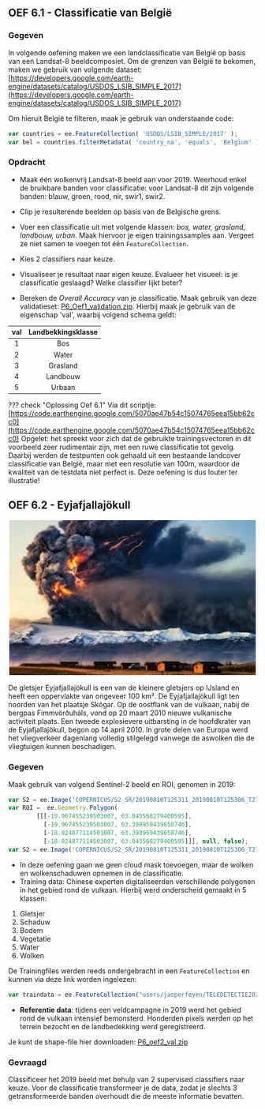 ## OEF 6.1 - Classificatie van België

### Gegeven
In volgende oefening maken we een landclassificatie van België op basis van een Landsat-8 beeldcomposiet. Om de grenzen van België te bekomen, maken we gebruik van volgende dataset: [https://developers.google.com/earth-engine/datasets/catalog/USDOS_LSIB_SIMPLE_2017](https://developers.google.com/earth-engine/datasets/catalog/USDOS_LSIB_SIMPLE_2017)

Om hieruit België te filteren, maak je gebruik van onderstaande code:

```javascript
var countries = ee.FeatureCollection( 'USDOS/LSIB_SIMPLE/2017' );
var bel = countries.filterMetadata( 'country_na', 'equals', 'Belgium' );
```

### Opdracht

* Maak één wolkenvrij Landsat-8 beeld aan voor 2019. Weerhoud enkel de bruikbare banden voor classificatie: voor Landsat-8 dit zijn volgende banden: blauw, groen, rood, nir, swir1, swir2. 

* Clip je resulterende beelden op basis van de Belgische grens.

* Voer een classificatie uit met volgende klassen: *bos, water, grasland, landbouw, urban*. Maak hiervoor je eigen trainingssamples aan. Vergeet ze niet samen te voegen tot één ```FeatureCollection```.

* Kies 2 classifiers naar keuze.

* Visualiseer je resultaat naar eigen keuze. Evalueer het visueel: is je classificatie geslaagd? Welke classifier lijkt beter? 

* Bereken de *Overall Accuracy* van je classificatie. Maak gebruik van deze validatieset:  [P6_Oef1_validation.zip](https://users.ugent.be/~jfeyen/P6/P6_Oef1_validation.zip). Hierbij maak je gebruik van de eigenschap 'val', waarbij volgend schema geldt:

<center>

|  val  | Landbekkingsklasse |
|:-----:|:------------------:|
|   1   |        Bos         |
|   2   |        Water       |
|   3   |       Grasland     |
|   4   |      Landbouw      |
|   5   |       Urbaan       |


</center>

??? check "Oplossing Oef 6.1"
    Via dit scriptje: [https://code.earthengine.google.com/5070ae47b54c15074765eea15bb62cc0](https://code.earthengine.google.com/5070ae47b54c15074765eea15bb62cc0)
    Opgelet: het spreekt voor zich dat de gebruikte trainingsvectoren in dit voorbeeld zeer rudimentair zijn, met een ruwe classificatie tot gevolg.
    Daarbij werden de testpunten ook gehaald uit een bestaande landcover classificatie van België, maar met een resolutie van 100m, waardoor de kwaliteit van de testdata niet perfect is. Deze oefening is dus louter ter illustratie!


## OEF 6.2 - Eyjafjallajökull
<p align="center">
<img src="images/Oef6_2.jpg" width=500>  <br>
</p>

De gletsjer Eyjafjallajökull is een van de kleinere gletsjers op IJsland en heeft een oppervlakte van ongeveer 100 km². De Eyjafjallajökull ligt ten noorden van het plaatsje Skógar. Op de oostflank van de vulkaan, nabij de bergpas Fimmvörðuháls, vond op 20 maart 2010 nieuwe vulkanische activiteit plaats. Een tweede explosievere uitbarsting in de hoofdkrater van de Eyjafjallajökull, begon op 14 april 2010. In grote delen van Europa werd het vliegverkeer dagenlang volledig stilgelegd vanwege de aswolken die de vliegtuigen kunnen beschadigen.

### Gegeven
Maak gebruik van volgend Sentinel-2 beeld en ROI, genomen in 2019:  

```javascript
var S2 = ee.Image('COPERNICUS/S2_SR/20190810T125311_20190810T125306_T27VWL')
var ROI =  ee.Geometry.Polygon(
        [[[-19.967455239503007, 63.845568279400595],
          [-19.967455239503007, 63.398959439658746],
          [-18.824877114503007, 63.398959439658746],
          [-18.824877114503007, 63.845568279400595]]], null, false);
var S2 = ee.Image('COPERNICUS/S2_SR/20190810T125311_20190810T125306_T27VWL').clip(ROI)
```

* In deze oefening gaan we geen cloud mask toevoegen, maar de wolken en wolkenschaduwen opnemen in de classificatie. 
* Training data: Chinese experten digitaliseerden verschillende polygonen in het gebied rond de vulkaan. Hierbij werd onderscheid gemaakt in 5 klassen: 
1. Gletsjer
2. Schaduw
3. Bodem
4. Vegetatie
5. Water
6. Wolken  

De Trainingfiles werden reeds ondergebracht in een ```FeatureCollection``` en kunnen via deze link worden ingelezen:

```javascript
var traindata = ee.FeatureCollection("users/jasperfeyen/TELEDETECTIE2020/P6_oef2_training");
```

* **Referentie data**: tijdens een veldcampagne in 2019 werd het gebied rond de vulkaan intensief bemonsterd. Honderden pixels werden op het terrein bezocht en de landbedekking werd geregistreerd.  

Je kunt de shape-file hier downloaden: [P6_oef2_val.zip](https://users.ugent.be/~jfeyen/P6/P6_oef2_val.zip)

### Gevraagd
Classificeer het 2019 beeld met behulp van 2 supervised classifiers naar keuze. Voor de classificatie transformeer je de data, zodat je slechts 3 getransformeerde banden overhoudt die de meeste informatie bevatten.



